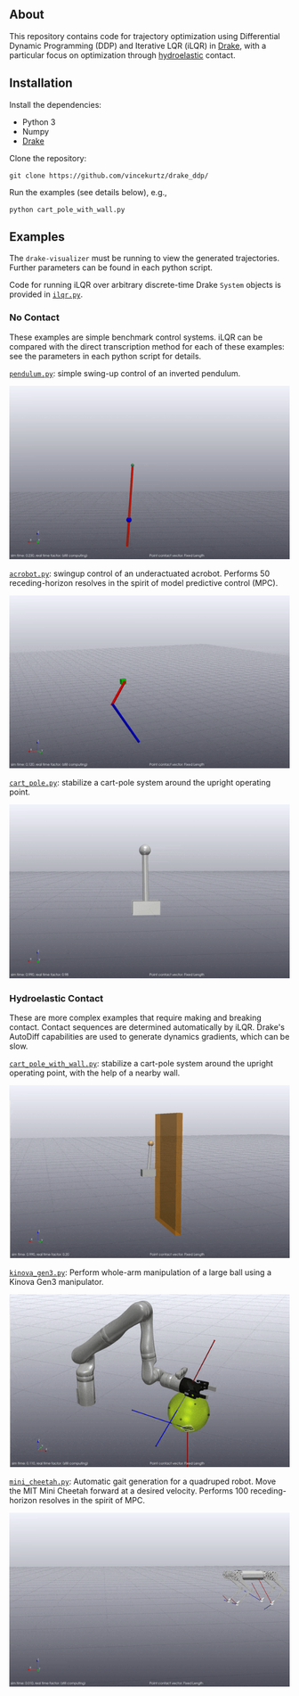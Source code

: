 ## About 

This repository contains code for trajectory optimization using Differential Dynamic Programming (DDP) 
and Iterative LQR (iLQR) in [Drake](https://drake.mit.edu/), with a particular focus on optimization
through [hydroelastic](https://drake.mit.edu/doxygen_cxx/group__hydroelastic__user__guide.html) contact. 

## Installation

Install the dependencies:
- Python 3
- Numpy
- [Drake](https://drake.mit.edu/installation.html)

Clone the repository:
```
git clone https://github.com/vincekurtz/drake_ddp/
```

Run the examples (see details below), e.g.,
```
python cart_pole_with_wall.py
```

## Examples

The `drake-visualizer` must be running to view the generated trajectories. Further parameters can be found in each python script. 

Code for running iLQR over arbitrary discrete-time Drake `System` objects is provided in [`ilqr.py`](ilqr.py). 

### No Contact

These examples are simple benchmark control systems. iLQR can be compared with the direct transcription method for each of these examples: see the parameters in each python script for details. 

[`pendulum.py`](pendulum.py): simple swing-up control of an inverted pendulum.

![](images/pendulum.gif)

[`acrobot.py`](acrobot.py): swingup control of an underactuated acrobot. Performs 50 receding-horizon resolves in the spirit of model predictive control (MPC). 

![](images/acrobot.gif)

[`cart_pole.py`](cart_pole.py): stabilize a cart-pole system around the upright operating point. 

![](images/cart_pole.gif)

### Hydroelastic Contact

These are more complex examples that require making and breaking contact. Contact sequences are determined automatically by iLQR. Drake's AutoDiff capabilities are used to generate dynamics gradients, which can be slow.

[`cart_pole_with_wall.py`](cart_pole_with_wall.py): stabilize a cart-pole system around the upright operating point, with the help of a nearby wall.

![](images/cart_pole_with_wall.gif)

[`kinova_gen3.py`](kinova_gen3.py): Perform whole-arm manipulation of a large ball using a Kinova Gen3 manipulator. 

![](images/kinova.gif)

[`mini_cheetah.py`](mini_cheetah.py): Automatic gait generation for a quadruped robot. Move the MIT Mini Cheetah forward at a desired velocity. Performs 100 receding-horizon resolves in the spirit of MPC. 

![](images/mini_cheetah.gif)

